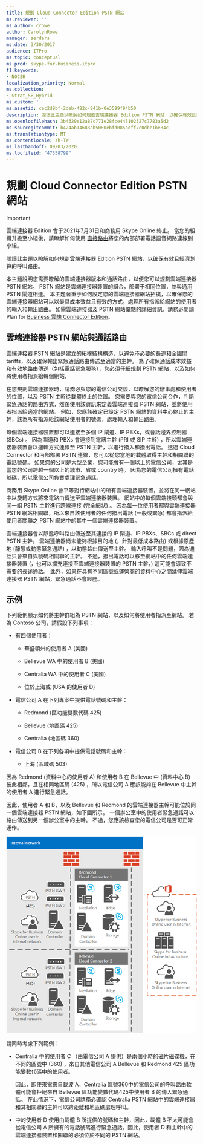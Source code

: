 ```yaml
---
title: 規劃 Cloud Connector Edition PSTN 網站
ms.reviewer: ''
ms.author: crowe
author: CarolynRowe
manager: serdars
ms.date: 3/30/2017
audience: ITPro
ms.topic: conceptual
ms.prod: skype-for-business-itpro
f1.keywords:
- NOCSH
localization_priority: Normal
ms.collection:
- Strat_SB_Hybrid
ms.custom: ''
ms.assetid: cec2d9bf-2deb-482c-841b-0e3599f94b50
description: 閱讀此主題以瞭解如何規劃雲端連接器 Edition PSTN 網站，以確保有效且經濟划算的呼叫路由。
ms.openlocfilehash: 3b4320e12a87c771e28fce445102327c7783a5d2
ms.sourcegitcommit: b424ab14683ab5080ebfd085adff7c0dbe1be84c
ms.translationtype: MT
ms.contentlocale: zh-TW
ms.lasthandoff: 09/03/2020
ms.locfileid: "47358799"
---
```

# <a name="plan-for-cloud-connector-edition-pstn-sites"></a>規劃 Cloud Connector Edition PSTN 網站

> [!Important]
> 雲端連接器 Edition 會于2021年7月31日和商務用 Skype Online 終止。 當您的組織升級至小組後，請瞭解如何使用 [直接路由](https://docs.microsoft.com/MicrosoftTeams/direct-routing-landing-page)將您的內部部署電話語音網路連線到小組。
 
閱讀此主題以瞭解如何規劃雲端連接器 Edition PSTN 網站，以確保有效且經濟划算的呼叫路由。
  
本主題說明您需要瞭解的雲端連接器版本和通話路由，以便您可以規劃雲端連接器 PSTN 網站。 PSTN 網站是雲端連接器裝置的組合，部署于相同位置，並與通用 PSTN 閘道相連。 本主題著重于如何設定您的雲端連接器網站拓撲，以確保您的雲端連接器網站可以以最具成本效益且有效的方式，處理所有指派給網站的使用者的輸入和輸出路由。 如需雲端連接器及 PSTN 網站優點的詳細資訊，請務必閱讀 Plan for [Business 雲端 Connector Edition](plan-skype-for-business-cloud-connector-edition.md)。 
  
## <a name="cloud-connector-pstn-sites-and-call-routing"></a>雲端連接器 PSTN 網站與通話路由

雲端連接器 PSTN 網站是建立的拓撲結構構造，以避免不必要的長途和全國間 tariffs，以及確保輸出緊急通話路由傳送至適當的主幹。 為了確保通話成本效益和有效地路由傳送（包括電話緊急服務），您必須仔細規劃 PSTN 網站，以及如何將使用者指派給每個網站。 
  
在您規劃雲端連接器時，請務必與您的電信公司交談，以瞭解您的辦事處和使用者的位置，以及 PSTN 主幹從載體終止的位置。 您需要與您的電信公司合作，判斷緊急通話的路由方式，然後使用該資訊來定義雲端連接器 PSTN 網站，並將使用者指派給適當的網站。 例如，您應該確定已設定 PSTN 網站的資料中心終止的主幹，該為所有指派給該網站使用者的號碼，處理輸入和輸出路由。 
  
每個雲端連接器裝置都可以連接至多個 IP 閘道、IP PBXs，或會話邊界控制器 (SBCs) 。 因為閘道和 PBXs 會連接到電訊主幹 (PRI 或 SIP 主幹) ，所以雲端連接器裝置會以邏輯方式連線至 PSTN 主幹，以進行撥入和撥出電話。 透過 Cloud Connector 和內部部署 PSTN 連線，您可以從您當地的載體取得主幹和相關聯的電話號碼。 如果您的公司是大型企業，您可能會有一個以上的電信公司，尤其是當您的公司跨越一個以上的城市、省或 country 時。 因為您的電信公司擁有電話號碼，所以電信公司負責處理緊急通話。
  
商務用 Skype Online 會平等對待網站中的所有雲端連接器裝置，並將在同一網站中以旋轉方式將來電路由傳送至雲端連接器裝置。 網站中的每個雲端接頭都會與同一組 PSTN 主幹進行跨線連接 (完全網狀) 。 因為每一位使用者都與雲端連接器 PSTN 網站相關聯，所以來自該使用者的任何撥出電話 (一般或緊急) 都會指派給使用者關聯之 PSTN 網站中的其中一個雲端連接器裝置。 
  
雲端連接器會以靜態呼叫路由傳送至其連接的 IP 閘道、IP PBXs、SBCs 或 direct PSTN 主幹。 雲端連接器尚未能夠根據目的地 (，針對最低成本路由) 或根據原產地 (靜態或動態緊急通話) ，以動態路由傳送至主幹。 輸入呼叫不是問題，因為通話只會來自與號碼相關聯的主幹。 不過，撥出電話可以移至網站中的任何雲端連接器裝置 (，也可以擴充連接至雲端連接器裝置的 PSTN 主幹，) 這可能會導致不需要的長途通話。 此外，如果在具有不同區號或運營商的資料中心之間延伸雲端連接器 PSTN 網站，緊急通話不會經歷。
  
## <a name="an-example"></a>示例

下列範例顯示如何將主幹群組為 PSTN 網站，以及如何將使用者指派至網站。 若為 Contoso 公司，請假設下列事項：
  
- 有四個使用者： 
    
  - 華盛頓州的使用者 A (美國) 
    
  - Bellevue WA 中的使用者 B (美國) 
    
  - Centralia WA 中的使用者 C (美國) 
    
  - 位於上海或 (USA 的使用者 D) 
    
- 電信公司 A 在下列專案中提供電話號碼和主幹：
    
  - Redmond (區功能變數代碼 425) 
    
  - Bellevue (地區碼 425) 
    
  - Centralia (地區碼 360) 
    
- 電信公司 B 在下列各項中提供電話號碼和主幹：
    
  -  上海 (區域碼 503) 
    
因為 Redmond (資料中心的使用者 A) 和使用者 B 在 Bellevue 中 (資料中心 B) 彼此相鄰，且在相同地區碼 (425) ，所以電信公司 A 應該能夠在 Bellevue 中主幹的使用者 A 進行緊急通話。 
  
因此，使用者 A 和 B，以及 Bellevue 和 Redmond 的雲端連接器主幹可能位於同一個雲端連接器 PSTN 網站，如下圖所示。 一個辦公室中的使用者緊急通話可以路由傳送到另一個辦公室中的主幹。 不過，您應該檢查您的電信公司是否可正常運作。
  
![如何設定 PSTN 網站](../../media/2659caa7-9c18-4d4f-9c7a-61d0e6a07dc3.png)
  
請同時考慮下列範例：
  
- Centralia 中的使用者 C （由電信公司 A 提供）是兩個小時的磁片磁碟機，在不同的區號中 (360) ，來自其他電信公司 A Bellevue 和 Redmond 425 區功能變數代碼中的使用者。 
    
    因此，即使來電來自載波 A，Centralia 區號360中的電信公司的呼叫路由軟體可能會拒絕來自 Bellevue 區功能變數代碼425中使用者 B 的傳入緊急通話。 在此情況下，電信公司請務必確認 Centralia PSTN 網站中的雲端連接器和其相關聯的主幹可以跨距離和地區碼處理呼叫。
    
- 中的使用者 D 使用由載體 B 所提供的號碼和主幹，因此，載體 B 不太可能會從電信公司 A 所擁有的電話號碼進行緊急通話。因此，使用者 D 和主幹中的雲端連接器裝置和關聯的必須位於不同的 PSTN 網站。
    

